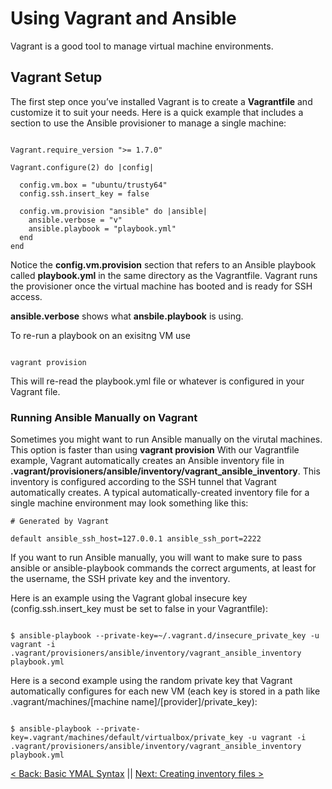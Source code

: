 # Using Vagrant and Ansible

Vagrant is a good tool to manage virtual machine environments.

## Vagrant Setup

The first step once you’ve installed Vagrant is to create a **Vagrantfile** and customize it to suit your needs. Here is a quick example that includes a section to use the Ansible provisioner to manage a single machine:


```

Vagrant.require_version ">= 1.7.0"

Vagrant.configure(2) do |config|

  config.vm.box = "ubuntu/trusty64"
  config.ssh.insert_key = false

  config.vm.provision "ansible" do |ansible|
    ansible.verbose = "v"
    ansible.playbook = "playbook.yml"
  end
end

```

Notice the **config.vm.provision** section that refers to an Ansible playbook called **playbook.yml** in the same directory as the Vagrantfile. Vagrant runs the provisioner once the virtual machine has booted and is ready for SSH access.

**ansible.verbose** shows what **ansbile.playbook** is using.



To re-run a playbook on an exisitng VM use

```

vagrant provision

```
This will re-read the playbook.yml file or whatever is configured in your Vagrant file.

### Running Ansible Manually on Vagrant

Sometimes you might want to run Ansible manually on the virutal machines. This option is faster than using **vagrant provision**
With our Vagrantfile example, Vagrant automatically creates an Ansible inventory file in **.vagrant/provisioners/ansible/inventory/vagrant_ansible_inventory**. This inventory is configured according to the SSH tunnel that Vagrant automatically creates. A typical automatically-created inventory file for a single machine environment may look something like this:


```
# Generated by Vagrant

default ansible_ssh_host=127.0.0.1 ansible_ssh_port=2222

```


If you want to run Ansible manually, you will want to make sure to pass ansible or ansible-playbook commands the correct arguments, at least for the username, the SSH private key and the inventory.

Here is an example using the Vagrant global insecure key (config.ssh.insert_key must be set to false in your Vagrantfile):

```

$ ansible-playbook --private-key=~/.vagrant.d/insecure_private_key -u vagrant -i .vagrant/provisioners/ansible/inventory/vagrant_ansible_inventory playbook.yml

```
Here is a second example using the random private key that Vagrant automatically configures for each new VM (each key is stored in a path like .vagrant/machines/[machine name]/[provider]/private_key):

```

$ ansible-playbook --private-key=.vagrant/machines/default/virtualbox/private_key -u vagrant -i .vagrant/provisioners/ansible/inventory/vagrant_ansible_inventory playbook.yml

```


[< Back: Basic YMAL Syntax](https://github.com/sxcdennis/Ansible/blob/master/ymal.md) || [Next: Creating inventory files >](https://github.com/sxcdennis/Ansible/blob/master/inventory.md)

